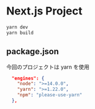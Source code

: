 # Next.js Project

```bash
yarn dev
yarn build
```

## package.json

今回のプロジェクトは yarn を使用

```json
  "engines": {
    "node": ">=14.0.0",
    "yarn": ">=1.22.0",
    "npm": "please-use-yarn"
  },
```
